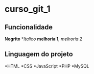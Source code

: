 # curso_git_1
## Funcionalidade
**Negrito**
**Italico*
__melhoria 1__, _melhoria 2_

## Linguagem do projeto

*HTML
*CSS
*JavaScript
*PHP
*MySQL